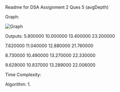 Readme for DSA Assignment 2 Ques 5 (avgDepth)

Graph:

![Graph](https://i.imgur.com/lHpie4a.png)

Outputs:
5.800000 10.000000 13.400000 23.200000

7.620000 11.040000 12.880000 21.760000

8.730000 10.490000 13.270000 22.330000

9.629000 10.837000 13.289000 22.006000

Time Complexity:

Algorithm:
1. 
